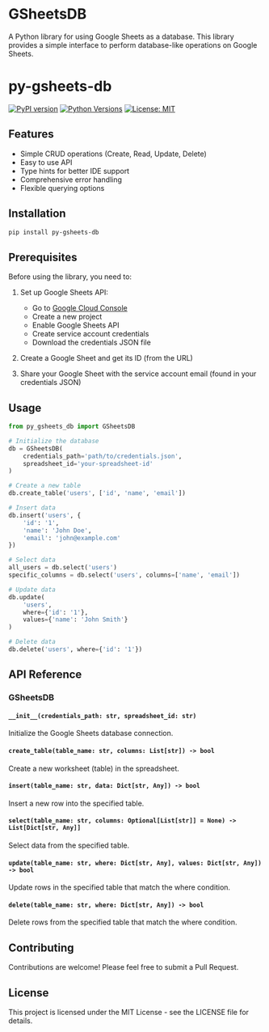 # GSheetsDB

A Python library for using Google Sheets as a database. This library provides a simple interface to perform database-like operations on Google Sheets.

# py-gsheets-db

[![PyPI version](https://badge.fury.io/py/py-gsheets-db.svg)](https://badge.fury.io/py/py-gsheets-db)
[![Python Versions](https://img.shields.io/pypi/pyversions/py-gsheets-db.svg)](https://pypi.org/project/py-gsheets-db/)
[![License: MIT](https://img.shields.io/badge/License-MIT-yellow.svg)](https://opensource.org/licenses/MIT)

## Features

- Simple CRUD operations (Create, Read, Update, Delete)
- Easy to use API
- Type hints for better IDE support
- Comprehensive error handling
- Flexible querying options

## Installation

```bash
pip install py-gsheets-db
```

## Prerequisites

Before using the library, you need to:

1. Set up Google Sheets API:
   - Go to [Google Cloud Console](https://console.cloud.google.com/)
   - Create a new project
   - Enable Google Sheets API
   - Create service account credentials
   - Download the credentials JSON file

2. Create a Google Sheet and get its ID (from the URL)
3. Share your Google Sheet with the service account email (found in your credentials JSON)

## Usage

```python
from py_gsheets_db import GSheetsDB

# Initialize the database
db = GSheetsDB(
    credentials_path='path/to/credentials.json',
    spreadsheet_id='your-spreadsheet-id'
)

# Create a new table
db.create_table('users', ['id', 'name', 'email'])

# Insert data
db.insert('users', {
    'id': '1',
    'name': 'John Doe',
    'email': 'john@example.com'
})

# Select data
all_users = db.select('users')
specific_columns = db.select('users', columns=['name', 'email'])

# Update data
db.update(
    'users',
    where={'id': '1'},
    values={'name': 'John Smith'}
)

# Delete data
db.delete('users', where={'id': '1'})
```

## API Reference

### GSheetsDB

#### `__init__(credentials_path: str, spreadsheet_id: str)`
Initialize the Google Sheets database connection.

#### `create_table(table_name: str, columns: List[str]) -> bool`
Create a new worksheet (table) in the spreadsheet.

#### `insert(table_name: str, data: Dict[str, Any]) -> bool`
Insert a new row into the specified table.

#### `select(table_name: str, columns: Optional[List[str]] = None) -> List[Dict[str, Any]]`
Select data from the specified table.

#### `update(table_name: str, where: Dict[str, Any], values: Dict[str, Any]) -> bool`
Update rows in the specified table that match the where condition.

#### `delete(table_name: str, where: Dict[str, Any]) -> bool`
Delete rows from the specified table that match the where condition.

## Contributing

Contributions are welcome! Please feel free to submit a Pull Request.

## License

This project is licensed under the MIT License - see the LICENSE file for details.
